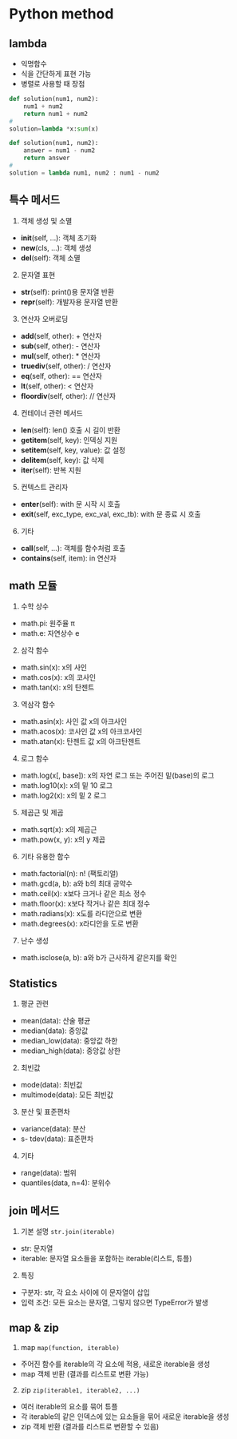 # Python method

## lambda 
- 익명함수
- 식을 간단하게 표현 가능
- 병렬로 사용할 때 장점

```py
def solution(num1, num2):
    num1 + num2
    return num1 + num2
#
solution=lambda *x:sum(x)
```
```py
def solution(num1, num2):
    answer = num1 - num2
    return answer
#
solution = lambda num1, num2 : num1 - num2
```

## 특수 메서드
1. 객체 생성 및 소멸
- __init__(self, ...): 객체 초기화
- __new__(cls, ...): 객체 생성
- __del__(self): 객체 소멸
2. 문자열 표현
- __str__(self): print()용 문자열 반환
- __repr__(self): 개발자용 문자열 반환
3. 연산자 오버로딩
- __add__(self, other): + 연산자
- __sub__(self, other): - 연산자
- __mul__(self, other): * 연산자
- __truediv__(self, other): / 연산자
- __eq__(self, other): == 연산자
- __lt__(self, other): < 연산자
- __floordiv__(self, other): // 연산자
4. 컨테이너 관련 메서드
- __len__(self): len() 호출 시 길이 반환
- __getitem__(self, key): 인덱싱 지원
- __setitem__(self, key, value): 값 설정
- __delitem__(self, key): 값 삭제
- __iter__(self): 반복 지원
5. 컨텍스트 관리자
- __enter__(self): with 문 시작 시 호출
- __exit__(self, exc_type, exc_val, exc_tb): with 문 종료 시 호출
6. 기타
- __call__(self, ...): 객체를 함수처럼 호출
- __contains__(self, item): in 연산자

## math 모듈
1. 수학 상수
- math.pi: 원주율 π
- math.e: 자연상수 e
2. 삼각 함수
- math.sin(x): x의 사인
- math.cos(x): x의 코사인
- math.tan(x): x의 탄젠트
3. 역삼각 함수
- math.asin(x): 사인 값 x의 아크사인
- math.acos(x): 코사인 값 x의 아크코사인
- math.atan(x): 탄젠트 값 x의 아크탄젠트
4. 로그 함수
- math.log(x[, base]): x의 자연 로그 또는 주어진 밑(base)의 로그
- math.log10(x): x의 밑 10 로그
- math.log2(x): x의 밑 2 로그
5. 제곱근 및 제곱
- math.sqrt(x): x의 제곱근
- math.pow(x, y): x의 y 제곱
6. 기타 유용한 함수
- math.factorial(n): n! (팩토리얼)
- math.gcd(a, b): a와 b의 최대 공약수
- math.ceil(x): x보다 크거나 같은 최소 정수
- math.floor(x): x보다 작거나 같은 최대 정수
- math.radians(x): x도를 라디안으로 변환
- math.degrees(x): x라디안을 도로 변환
7. 난수 생성
- math.isclose(a, b): a와 b가 근사하게 같은지를 확인

## Statistics
1. 평균 관련
- mean(data): 산술 평균
- median(data): 중앙값
- median_low(data): 중앙값 하한
- median_high(data): 중앙값 상한
2. 최빈값
- mode(data): 최빈값
- multimode(data): 모든 최빈값
3. 분산 및 표준편차
- variance(data): 분산
- s- tdev(data): 표준편차
4. 기타
- range(data): 범위
- quantiles(data, n=4): 분위수

## join 메서드
1. 기본 설명
`str.join(iterable)`
- str: 문자열
- iterable: 문자열 요소들을 포함하는 iterable(리스트, 튜플)
2. 특징
- 구분자: str, 각 요소 사이에 이 문자열이 삽입
- 입력 조건: 모든 요소는 문자열, 그렇지 않으면 TypeError가 발생

## map & zip
1. map
`map(function, iterable)`
- 주어진 함수를 iterable의 각 요소에 적용, 새로운 iterable을 생성
- map 객체 반환 (결과를 리스트로 변환 가능)

2. zip
`zip(iterable1, iterable2, ...)`
- 여러 iterable의 요소를 묶어 튜플
- 각 iterable의 같은 인덱스에 있는 요소들을 묶어 새로운 iterable을 생성
- zip 객체 반환 (결과를 리스트로 변환할 수 있음)
